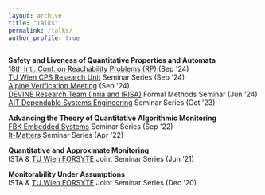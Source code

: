 ```yaml
---
layout: archive
title: "Talks"
permalink: /talks/
author_profile: true
---
```


**Safety and Liveness of Quantitative Properties and Automata**\
[18th Intl. Conf. on Reachability Problems (RP)](https://easychair.org/smart-program/RP24/) (Sep '24)\
[TU Wien CPS Research Unit](https://informatics.tuwien.ac.at/orgs/e191-01) Seminar Series (Sep '24)\
[Alpine Verification Meeting](https://avm2024.informatik.uni-freiburg.de/) (Sep '24)\
[DEVINE Research Team (Inria and IRISA)](https://devine.inria.fr/) Formal Methods Seminar (Jun '24)\
[AIT Dependable Systems Engineering](https://www.ait.ac.at/en/research-topics/dependable-systems-engineering) Seminar Series (Oct '23)

**Advancing the Theory of Quantitative Algorithmic Monitoring**\
[FBK Embedded Systems](https://es.fbk.eu/) Seminar Series (Sep '22)\
[It-Matters](http://itmatters.imtlucca.it/) Seminar Series (Apr '22)

**Quantitative and Approximate Monitoring**\
ISTA & [TU Wien FORSYTE](https://forsyte.at/) Joint Seminar Series (Jun '21)

**Monitorability Under Assumptions**\
ISTA & [TU Wien FORSYTE](https://forsyte.at/) Joint Seminar Series (Dec '20)